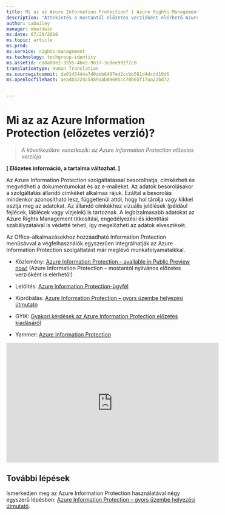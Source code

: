 ```yaml
---
title: Mi az az Azure Information Protection? | Azure Rights Management
description: "Áttekintés a mostantól előzetes verzióként elérhető Azure Information Protection szolgáltatásról."
author: cabailey
manager: mbaldwin
ms.date: 07/29/2016
ms.topic: article
ms.prod: 
ms.service: rights-management
ms.technology: techgroup-identity
ms.assetid: cd8a88e2-3555-4be2-9637-3cdee992f2c8
translationtype: Human Translation
ms.sourcegitcommit: da0145444a7d0abb6407ed2ccbb581d4dcdd10d6
ms.openlocfilehash: aea4b5224c5489aab89695cc70b65f17aa22bd72


---
```


# Mi az az Azure Information Protection (előzetes verzió)?

>*A következőkre vonatkozik: az Azure Information Protection előzetes verziója*

**[ Előzetes információ, a tartalma változhat. ]**

Az Azure Information Protection szolgáltatással besorolhatja, címkézheti és megvédheti a dokumentumokat és az e-maileket. Az adatok besorolásakor a szolgáltatás állandó címkéket alkalmaz rájuk. Ezáltal a besorolás mindenkor azonosítható lesz, függetlenül attól, hogy hol tárolja vagy kikkel osztja meg az adatokat. Az állandó címkékhez vizuális jelölések (például fejlécek, láblécek vagy vízjelek) is tartoznak. A legbizalmasabb adatokat az Azure Rights Management titkosítási, engedélyezési és identitási szabályzataival is védetté teheti, így megelőzheti az adatok elvesztését. 

Az Office-alkalmazásokhoz hozzáadható Information Protection menüsávval a végfelhasználók egyszerűen integrálhatják az Azure Information Protection szolgáltatást már meglévő munkafolyamataikkal. 

- Közlemény: [Azure Information Protection – available in Public Preview now!](https://blogs.technet.microsoft.com/enterprisemobility/2016/07/12/azure-information-protection-public-preview-available-now/) (Azure Information Protection – mostantól nyilvános előzetes verzióként is elérhető!)

- Letöltés: [Azure Information Protection-ügyfél](https://www.microsoft.com/en-us/download/details.aspx?id=53018)

- Kipróbálás: [Azure Information Protection – gyors üzembe helyezési útmutató](infoprotect-quick-start-tutorial.md) 

- GYIK: [Gyakori kérdések az Azure Information Protection előzetes kiadásáról](faq.md)

- Yammer: [Azure Information Protection](https://www.yammer.com/askipteam/#/threads/inGroup?type=in_group&feedId=8652489&view=all)


<iframe width="560" height="315" src="https://www.youtube.com/embed/N9Ip0m6d3G0" frameborder="0" allowfullscreen></iframe>

## További lépések

Ismerkedjen meg az Azure Information Protection használatával négy egyszerű lépésben: [Azure Information Protection – gyors üzembe helyezési útmutató](infoprotect-quick-start-tutorial.md).


<!--HONumber=Aug16_HO4-->


